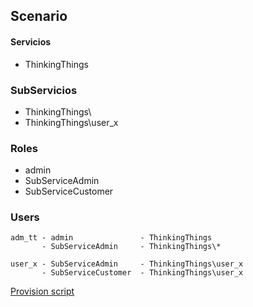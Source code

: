 ## Scenario

####  Servicios
 * ThinkingThings

                     
### SubServicios
 * ThinkingThings\
 * ThinkingThings\user_x


### Roles
 * admin
 * SubServiceAdmin
 * SubServiceCustomer

### Users
```
adm_tt - admin               - ThinkingThings
       - SubServiceAdmin     - ThinkingThings\*

user_x - SubServiceAdmin     - ThinkingThings\user_x
       - SubServiceCustomer  - ThinkingThings\user_x

```

[Provision script](provision_thinkingthings.sh)
